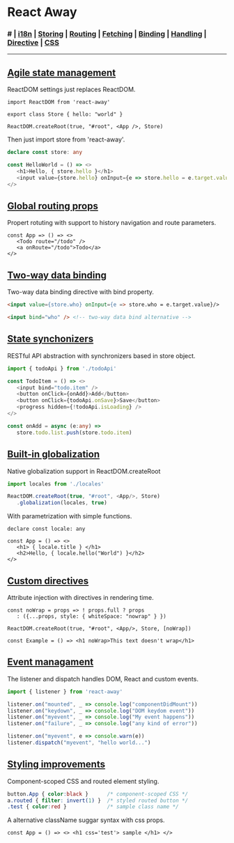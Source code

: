 # React Away

### **#** | [i18n](./global.md) | [Storing](./storer.html) | [Routing](./router.md) | [Fetching](./syncer.md) | [Binding](./binder.md) | [Handling](./broker.md) | [Directive](./proper.md) | [CSS](./styler.md)

<hr />

## [Agile state management](storer.html)

ReactDOM settings just replaces ReactDOM.

````tsx
import ReactDOM from 'react-away'

export class Store { hello: "world" }

ReactDOM.createRoot(true, "#root", <App />, Store) 
````

Then just import store from 'react-away'.

````ts
declare const store: any

const HelloWorld = () => <> 
   <h1>Hello, { store.hello }</h1>
   <input value={store.hello} onInput={e => store.hello = e.target.value} />
</>
````

## [Global routing props](router.html)

Propert rotuting with support to history navigation and route parameters.

```tsx
const App => () => <>
   <Todo route="/todo" />
   <a onRoute="/todo">Todo</a> 
</>
````

## [Two-way data binding](binder.html)

Two-way data binding directive with bind property.

````html
<input value={store.who} onInput={e => store.who = e.target.value}/>

<input bind="who" /> <!-- two-way data bind alternative -->
````

## [State synchonizers](syncer.html)

RESTful API abstraction with synchronizers based in store object.

````ts
import { todoApi } from './todoApi'

const TodoItem = () => <>   
   <input bind="todo.item" />
   <button onClick={onAdd}>Add</button>
   <button onClick={todoApi.onSave}>Save</button>
   <progress hidden={!todoApi.isLoading} />
</>

const onAdd = async (e:any) => 
   store.todo.list.push(store.todo.item)
````

## [Built-in globalization](global.html)

Native globalization support in ReactDOM.createRoot

````ts
import locales from './locales'

ReactDOM.createRoot(true, "#root", <App/>, Store)
   .globalization(locales, true)
````

With parametrization with simple functions.

````tsx
declare const locale: any

const App = () => <>
   <h1> { locale.title } </h1>
   <h2>Hello, { locale.hello("World") }</h2>
</>
````

## [Custom directives](proper.html)

Attribute injection with directives in rendering time.

````tsx
const noWrap = props => ! props.full ? props
   : ({...props, style: { whiteSpace: "nowrap" } })

ReactDOM.createRoot(true, "#root", <App/>, Store, [noWrap])

const Example = () => <h1 noWrap>This text doesn't wrap</h1>
````

## [Event managament](broker.html)

The listener and dispatch handles DOM, React and custom events. 

````js
import { listener } from 'react-away'

listener.on("mounted", _ => console.log("componentDidMount"))
listener.on("keydown", _ => console.log("DOM keydom event"))
listener.on("myevent", _ => console.log("My event happens"))
listener.on("failure", _ => console.log("any kind of error"))

listener.on("myevent", e => console.warn(e)) 
listener.dispatch("myevent", "hello world...")
````

## [Styling improvements](style.html)

Component-scoped CSS and routed element styling.

````css
button.App { color:black }      /* component-scoped CSS */
a.routed { filter: invert(1) }  /* styled routed button */
.test { color:red }             /* sample class name */
````

A alternative className suggar syntax with css props.


````tsx
const App = () => <> <h1 css='test'> sample </h1> </>
````

